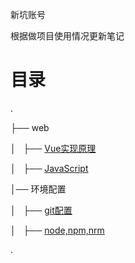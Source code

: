 新坑账号

根据做项目使用情况更新笔记

# 目录


.

├── web

│   ├── [Vue实现原理](https://github.com/5898/Learn_Repository/blob/master/web/Vue%E5%AE%9E%E7%8E%B0%E5%8E%9F%E7%90%86.md)

│   ├── [JavaScript](https://github.com/5898/Learn_Repository/blob/master/web/JavaScript.md)

│── 环境配置

│   ├── [git配置](https://github.com/5898/Learn_Repository/blob/master/%E7%8E%AF%E5%A2%83%E9%85%8D%E7%BD%AE/git%E9%85%8D%E7%BD%AE.txt)

│   ├── [node,npm,nrm](https://github.com/5898/Learn_Repository/blob/master/%E7%8E%AF%E5%A2%83%E9%85%8D%E7%BD%AE/node%2Cnpm%2Cnrm.txt)

.
